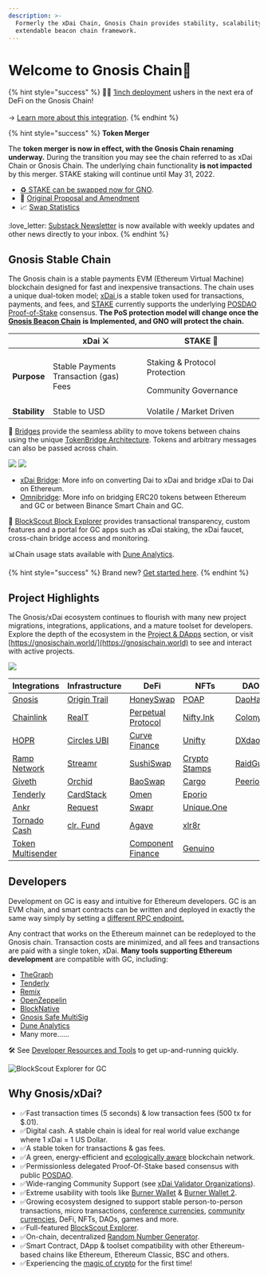 ```yaml
---
description: >-
  Formerly the xDai Chain, Gnosis Chain provides stability, scalability and an
  extendable beacon chain framework.
---
```


# Welcome to Gnosis Chain🦉

{% hint style="success" %}
🦉🦄 [1inch deployment](https://app.1inch.io) ushers in the next era of DeFi on the Gnosis Chain!\
\
\-> [Learn more about this integration](https://blog.1inch.io/the-1inch-network-expands-to-avalanche-and-gnosis-chain-67875fdbf73c).
{% endhint %}

{% hint style="success" %}
&#x20;**Token Merger**

The **token merger is now in effect, with the Gnosis Chain renaming underway.** During the transition you may see the chain referred to as xDai Chain or Gnosis Chain. The underlying chain functionality **is not impacted** by this merger. STAKE staking will continue until May 31, 2022.

* [♻ STAKE can be swapped now for GNO](for-stakers/stake-gno-swap.md).
* :book: [Original Proposal and Amendment](https://forum.gnosis.io/t/gip-16-gnosis-chain-xdai-gnosis-merge/1904)
* 📈 [Swap Statistics](https://dune.xyz/maxaleks/STAKE-GNO-merge)

:love\_letter: [Substack Newsletter](https://xdai.substack.com) is now available with weekly updates and other news directly to your inbox.
{% endhint %}

## Gnosis Stable Chain

The Gnosis chain is a stable payments EVM (Ethereum Virtual Machine) blockchain designed for fast and inexpensive transactions. The chain uses a unique dual-token model; [xDai ](for-users/get-xdai-tokens/)is a stable token used for transactions, payments, and fees, and [STAKE](for-stakers/stake-token/) currently supports the underlying [POSDAO Proof-of-Stake](for-validators/posdao-whitepaper.md) consensus. **The PoS protection model will change once the** [**Gnosis Beacon Chain**](https://docs.gnosischain.com) **is Implemented, and GNO will protect the chain.**

|               | xDai ⚔                                           | STAKE 🦸                                                             |
| ------------- | ------------------------------------------------ | -------------------------------------------------------------------- |
| **Purpose**   | <p>Stable Payments<br>Transaction (gas) Fees</p> | <p>Staking &#x26; Protocol Protection</p><p>Community Governance</p> |
| **Stability** | Stable to USD                                    | Volatile / Market Driven                                             |

🌉 [Bridges](about-gc/faqs/bridges-xdai-bridge-and-omnibridge.md) provide the seamless ability to move tokens between chains using the unique [TokenBridge Architecture](https://docs.tokenbridge.net). Tokens and arbitrary messages can also be passed across chain.

[![](.gitbook/assets/xDai-bridge.svg)](https://bridge.xdaichain.com) [![](.gitbook/assets/OmniBridge.svg)](https://omni.xdaichain.com/bridge)

* [xDai Bridge](for-users/bridges/converting-xdai-via-bridge/): More info on converting Dai to xDai and bridge xDai to Dai on Ethereum.
* [Omnibridge](for-users/bridges/omnibridge/): More info on bridging ERC20 tokens between Ethereum and GC or between Binance Smart Chain and GC.&#x20;

🔎 [BlockScout Block Explorer](https://blockscout.com/xdai/mainnet) provides transactional transparency, custom features and a portal for GC apps such as xDai staking, the xDai faucet, cross-chain bridge access and monitoring.

📊Chain usage stats available with [Dune Analytics](https://duneanalytics.com/maxaleks/xDai-Usage).

{% hint style="success" %}
Brand new? [Get started here](for-users/getting-started-with-gc/).
{% endhint %}

## Project Highlights

The Gnosis/xDai ecosystem continues to flourish with many new project migrations, integrations, applications, and a mature toolset for developers. Explore the depth of the ecosystem in the [Project & DApps](about-gc/project-spotlights/) section, or visit [https://gnosischain.world/](https://gnosischain.world) to see and interact with active projects.

![](.gitbook/assets/xDai-projects.png)

| Integrations                                        | Infrastructure                                            | DeFi                                                                    | NFTs                                                  | DAOs                                              |
| --------------------------------------------------- | --------------------------------------------------------- | ----------------------------------------------------------------------- | ----------------------------------------------------- | ------------------------------------------------- |
| [Gnosis](about-gc/project-spotlights/gnosis/)       | [Origin Trail](https://origintrail.io)                    | [HoneySwap](about-gc/project-spotlights/1hive/honeyswap.md)             | [POAP](https://www.poap.xyz)                          | [DaoHaus](about-gc/project-spotlights/daohaus.md) |
| [Chainlink](about-gc/project-spotlights/chainlink/) | [RealT](https://realt.co)                                 | [Perpetual Protocol](about-gc/project-spotlights/perpetual-protocol.md) | [Nifty.Ink](about-gc/project-spotlights/nifty.ink.md) | [Colony](https://colony.io)                       |
| [HOPR](https://hoprnet.org)                         | [Circles UBI](about-gc/project-spotlights/circles-ubi.md) | [Curve Finance](https://xdai.curve.fi)                                  | [Unifty](https://unifty.io)                           | [DXdao](https://dxdao.medium.com)                 |
| [Ramp Network](https://ramp.network)                | [Streamr](https://streamr.network)                        | [SushiSwap](https://sushi.com)                                          | [Crypto Stamps](https://crypto.post.at)               | [RaidGuild](https://raidguild.org)                |
| [Giveth](https://giveth.io)                         | [Orchid](https://www.orchid.com)                          | [BaoSwap](https://www.bao.finance)                                      | [Cargo](https://cargo.build)                          | [Peerion](https://peerion.io/pools/)              |
| [Tenderly](https://tenderly.co)                     | [CardStack](https://cardstack.com)                        | [Omen](https://xdai.omen.eth.link/#/liquidity)                          | [Eporio](https://epor.io)                             |                                                   |
| [Ankr](https://www.ankr.com)                        | [Request](https://request.network/en/)                    | [Swapr](https://swapr.eth.link/#/swap)                                  | [Unique.One](https://www.unique.one)                  |                                                   |
| [Tornado Cash](https://tornado.cash)                | [clr. Fund](about-gc/project-spotlights/clr-fund.md)      | [Agave](https://agave.finance)                                          | [xlr8r](https://xlr8r.com)                            |                                                   |
| [Token Multisender](https://multisender.app)        |                                                           | [Component Finance](about-gc/project-spotlights/component-finance.md)   | [Genuino](https://www.genuino.world/world/sport)      |                                                   |

## **Developers**

Development on GC is easy and intuitive for Ethereum developers. GC is an EVM chain, and smart contracts can be written and deployed in exactly the same way simply by setting a [different RPC endpoint.](for-developers/developer-resources/#json-rpc-endpoints)

Any contract that works on the Ethereum mainnet can be redeployed to the Gnosis chain. Transaction costs are minimized, and all fees and transactions are paid with a single token, xDai. **Many tools supporting Ethereum development** are compatible with GC, including:

* [TheGraph](https://thegraph.com)
* [Tenderly](https://tenderly.co)
* [Remix](https://remix-project.org)
* [OpenZeppelin](https://openzeppelin.com)
* [BlockNative](https://www.blocknative.com)
* [Gnosis Safe MultiSig](https://gnosis-safe.io)
* [Dune Analytics](https://duneanalytics.com/home)
* Many more......

🛠 See [Developer Resources and Tools](for-developers/developer-resources/) to get up-and-running quickly.

![BlockScout Explorer for GC](<.gitbook/assets/Screen Shot 2021-07-30 at 3.14.04 PM.png>)

## **Why Gnosis/xDai?**

* ✅Fast transaction times (5 seconds) & low transaction fees (500 tx for $.01).
* ✅Digital cash. A stable chain is ideal for real world value exchange where 1 xDai = 1 US Dollar.
* ✅A stable token for transactions & gas fees.
* ✅A green, energy-efficient and [ecologically aware](about-gc/news-and-information/xdai-energy-efficiency/) blockchain network.
* ✅Permissionless delegated Proof-Of-Stake based consensus with public [POSDAO](for-validators/posdao-whitepaper.md).
* ✅Wide-ranging Community Support (see [xDai Validator Organizations](for-validators/about-xdai-validators/original-xdai-validators/)).
* ✅Extreme usability with tools like [Burner Wallet](for-users/wallets/burner-wallet/) & [Burner Wallet 2](for-users/wallets/burner-wallet-2.md).
* ✅Growing ecosystem designed to support stable person-to-person transactions, micro transactions, [conference currencies](about-gc/use-cases/cryptocurrency-for-events-and-conferences/), [community currencies](about-gc/use-cases/community-currencies.md), DeFi, NFTs, DAOs, games and more.
* ✅Full-featured  [BlockScout Explorer](https://blockscout.com/xdai/mainnet).
* ✅On-chain, decentralized [Random Number Generator](for-developers/on-chain-random-numbers/).
* ✅Smart Contract, DApp & toolset compatibility with other Ethereum-based chains like Ethereum, Ethereum Classic, BSC and others.
* ✅Experiencing the [magic of crypto](about-gc/news-and-information/media-articles/crypto-influencers-on-xdai.md#anthony-pompliano) for the first time!
